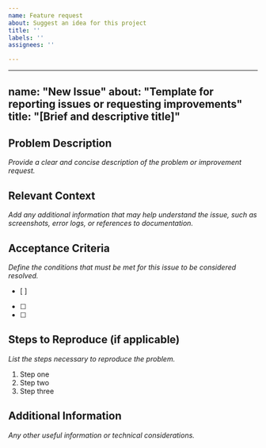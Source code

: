 ```yaml
---
name: Feature request
about: Suggest an idea for this project
title: ''
labels: ''
assignees: ''

---
```


---
name: "New Issue"
about: "Template for reporting issues or requesting improvements"
title: "[Brief and descriptive title]"
---

## Problem Description
_Provide a clear and concise description of the problem or improvement request._

## Relevant Context
_Add any additional information that may help understand the issue, such as screenshots, error logs, or references to documentation._

## Acceptance Criteria
_Define the conditions that must be met for this issue to be considered resolved._
- [ ] 
- [ ]
- [ ] 

## Steps to Reproduce (if applicable)
_List the steps necessary to reproduce the problem._
1. Step one
2. Step two
3. Step three

## Additional Information
_Any other useful information or technical considerations._
